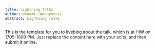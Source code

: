 ```yaml
---
title: Lightning Talks
author: whoami (Anonymous)
abstract: Lightning Talks
---
```


This is the template for you to liveblog about the talk,
which is at HIW on 1705-1800 PM.  Just replace the content here
with your edits, and then submit it online.
